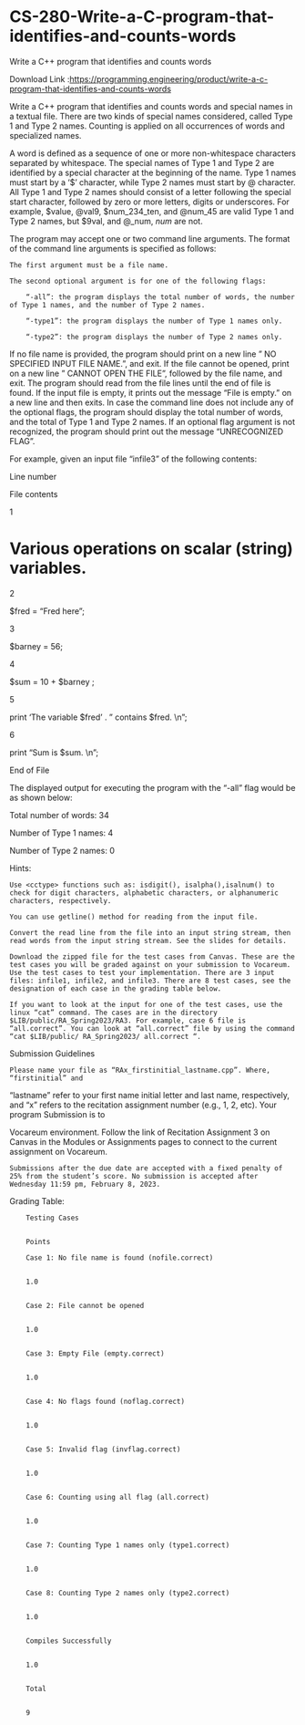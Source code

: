 # CS-280-Write-a-C-program-that-identifies-and-counts-words
Write a C++ program that identifies and counts words


Download Link :https://programming.engineering/product/write-a-c-program-that-identifies-and-counts-words


Write a C++ program that identifies and counts words and special names in a textual file. There are two kinds of special names considered, called Type 1 and Type 2 names. Counting is applied on all occurrences of words and specialized names.

A word is defined as a sequence of one or more non-whitespace characters separated by whitespace. The special names of Type 1 and Type 2 are identified by a special character at the beginning of the name. Type 1 names must start by a ‘$’ character, while Type 2 names must start by @ character. All Type 1 and Type 2 names should consist of a letter following the special start character, followed by zero or more letters, digits or underscores. For example, $value, @val9, $num_234_ten, and @num_45 are valid Type 1 and Type 2 names, but $9val, and @_num, $num$ are not.

The program may accept one or two command line arguments. The format of the command line arguments is specified as follows:

    The first argument must be a file name.

    The second optional argument is for one of the following flags:

        “-all”: the program displays the total number of words, the number of Type 1 names, and the number of Type 2 names.

        “-type1”: the program displays the number of Type 1 names only.

        “-type2”: the program displays the number of Type 2 names only.

If no file name is provided, the program should print on a new line ” NO SPECIFIED INPUT FILE NAME.”, and exit. If the file cannot be opened, print on a new line ” CANNOT OPEN THE FILE”, followed by the file name, and exit. The program should read from the file lines until the end of file is found. If the input file is empty, it prints out the message “File is empty.” on a new line and then exits. In case the command line does not include any of the optional flags, the program should display the total number of words, and the total of Type 1 and Type 2 names. If an optional flag argument is not recognized, the program should print out the message “UNRECOGNIZED FLAG”.

For example, given an input file “infile3” of the following contents:

Line number
	

File contents

1
	

# Various operations on scalar (string) variables.

2
	

$fred = “Fred here”;

3
	

$barney = 56;

4
	

$sum = 10 + $barney ;

5
	

print ‘The variable $fred’ . ” contains $fred. \n”;

6
	

print “Sum is $sum. \n”;

End of File
	
	

The displayed output for executing the program with the “-all” flag would be as shown below:

Total number of words: 34

Number of Type 1 names: 4

Number of Type 2 names: 0

Hints:

    Use <cctype> functions such as: isdigit(), isalpha(),isalnum() to check for digit characters, alphabetic characters, or alphanumeric characters, respectively.

    You can use getline() method for reading from the input file.

    Convert the read line from the file into an input string stream, then read words from the input string stream. See the slides for details.

    Download the zipped file for the test cases from Canvas. These are the test cases you will be graded against on your submission to Vocareum. Use the test cases to test your implementation. There are 3 input files: infile1, infile2, and infile3. There are 8 test cases, see the designation of each case in the grading table below.

    If you want to look at the input for one of the test cases, use the linux “cat” command. The cases are in the directory $LIB/public/RA_Spring2023/RA3. For example, case 6 file is “all.correct”. You can look at “all.correct” file by using the command “cat $LIB/public/ RA_Spring2023/ all.correct “.

Submission Guidelines

    Please name your file as “RAx_firstinitial_lastname.cpp”. Where, “firstinitial” and

“lastname” refer to your first name initial letter and last name, respectively, and “x” refers to the recitation assignment number (e.g., 1, 2, etc). Your program Submission is to

Vocareum environment. Follow the link of Recitation Assignment 3 on Canvas in the Modules or Assignments pages to connect to the current assignment on Vocareum.

    Submissions after the due date are accepted with a fixed penalty of 25% from the student’s score. No submission is accepted after Wednesday 11:59 pm, February 8, 2023.

Grading Table:

        Testing Cases
        	

        Points

        Case 1: No file name is found (nofile.correct)
        	

        1.0
        	

        Case 2: File cannot be opened
        	

        1.0
        	

        Case 3: Empty File (empty.correct)
        	

        1.0
        	

        Case 4: No flags found (noflag.correct)
        	

        1.0
        	

        Case 5: Invalid flag (invflag.correct)
        	

        1.0
        	

        Case 6: Counting using all flag (all.correct)
        	

        1.0
        	

        Case 7: Counting Type 1 names only (type1.correct)
        	

        1.0
        	

        Case 8: Counting Type 2 names only (type2.correct)
        	

        1.0
        	

        Compiles Successfully
        	

        1.0
        	

        Total
        	

        9
        	


